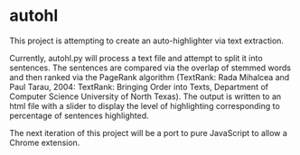 autohl
======

This project is attempting to create an auto-highlighter via text extraction.

Currently, autohl.py will process a text file and attempt to split it into sentences.  The sentences are compared via the overlap of stemmed words and then ranked via the PageRank algorithm (TextRank: Rada Mihalcea and Paul Tarau, 2004: TextRank: Bringing Order into Texts, Department of Computer Science University of North Texas).  The output is written to an html file with a slider to display the level of highlighting corresponding to percentage of sentences highlighted.

The next iteration of this project will be a port to pure JavaScript to allow a Chrome extension.